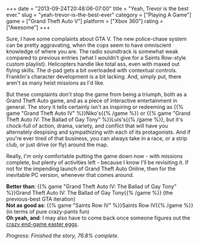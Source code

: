 +++
date = "2013-09-24T20:48:06-07:00"
title = "Yeah, Trevor is the best ever."
slug = "yeah-trevor-is-the-best-ever"
category = ["Playing A Game"]
game = ["Grand Theft Auto V"]
platform = ["Xbox 360"]
rating = ["Awesome"]
+++

Sure, I have some complaints about GTA V.  The new police-chase system can be pretty aggravating, when the cops seem to have omniscient knowledge of where you are.  The radio soundtrack is somewhat weak compared to previous entries (what I wouldn't give for a Saints Row-style custom playlist).  Helicopters handle like total ass, even with maxed out flying skills.  The d-pad gets a bit overloaded with contextual controls.  Franklin's character development is a bit lacking.  And, simply put, there aren't as many heist missions as I'd like.

But these complaints don't stop the game from being a triumph, both as a Grand Theft Auto game, and as a piece of interactive entertainment in general.  The story it tells certainly isn't as inspiring or redeeming as {{% game "Grand Theft Auto IV" %}}Niko's{{% /game %}} or {{% game "Grand Theft Auto IV: The Ballad of Gay Tony" %}}Luis's{{% /game %}}, but it's chock-full of action, drama, variety, and conflict that will have you alternately despising and sympathizing with each of its protagonists.  And if you're ever tired of that business, you can always take in a race, or a strip club, or just drive (or fly) around the map.

Really, I'm only comfortable putting the game down now - with missions complete, but plenty of activities left - because I know I'll be revisiting it.  If not for the impending launch of Grand Theft Auto Online, then for the inevitable PC version, whenever that comes around.

<b>Better than</b>: {{% game "Grand Theft Auto IV: The Ballad of Gay Tony" %}}Grand Theft Auto IV: The Ballad of Gay Tony{{% /game %}} (the previous-best GTA iteration)  
<b>Not as good as</b>: {{% game "Saints Row IV" %}}Saints Row IV{{% /game %}} (in terms of pure crazy-pants fun)  
<b>Oh yeah, and</b>: I may also have to come back once someone figures out the <a href="http://www.reddit.com/r/GrandTheftAutoV/comments/1n18jv/easter_egg_map_predicts_location_of_ufos_and/">crazy end-game easter eggs</a>.

<i>Progress: Finished the story, 76.8% complete.</i>